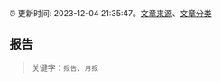 :alarm_clock: 更新时间: 2023-12-04 21:35:47。[文章来源](/README.md)、[文章分类](/TAGS.md)

## 报告


> 关键字：`报告`、`月报`



